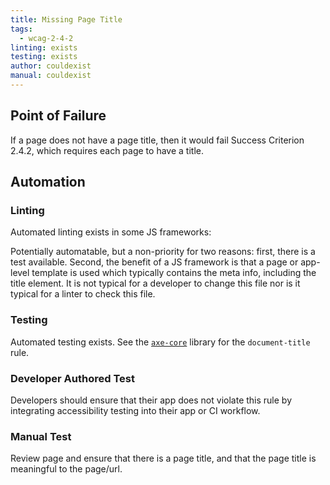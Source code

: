 ```yaml
---
title: Missing Page Title
tags:
  - wcag-2-4-2
linting: exists
testing: exists
author: couldexist
manual: couldexist
---
```


## Point of Failure

If a page does not have a page title, then it would fail Success Criterion 2.4.2, which requires each page to have a title.

## Automation

### Linting

Automated linting exists in some JS frameworks:

Potentially automatable, but a non-priority for two reasons: first, there is a test available. Second, the benefit of a JS framework is that a page or app-level template is used which typically contains the meta info, including the title element. It is not typical for a developer to change this file nor is it typical for a linter to check this file.

### Testing

Automated testing exists. See the [`axe-core`](https://github.com/dequelabs/axe-core) library for the `document-title` rule.

### Developer Authored Test

Developers should ensure that their app does not violate this rule by integrating accessibility testing into their app or CI workflow.

### Manual Test

Review page and ensure that there is a page title, and that the page title is meaningful to the page/url.
